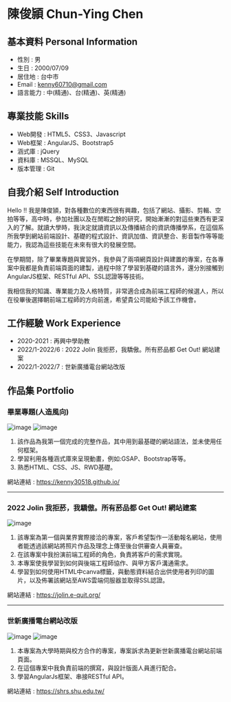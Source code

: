 # 陳俊頴 Chun-Ying Chen
## 基本資料 Personal Information
- 性別 : 男
- 生日 : 2000/07/09
- 居住地 : 台中市
- Email : kenny60710@gmail.com
- 語言能力 : 中(精通)、台(精通)、英(精通)
## 專業技能 Skills
- Web開發 : HTML5、CSS3、Javascript
- Web框架 : AngularJS、Bootstrap5
- 涵式庫 : jQuery
- 資料庫 : MSSQL、MySQL
- 版本管理 : Git
## 自我介紹 Self Introduction
Hello !! 我是陳俊頴，對各種數位的東西很有興趣，包括了網站、攝影、剪輯、空拍等等，高中時，參加社團以及在閒暇之餘的研究，開始漸漸的對這些東西有更深入的了解。就讀大學時，我決定就讀資訊以及傳播結合的資訊傳播學系，在這個系所我學到網站前端設計、基礎的程式設計、資訊加值、資訊整合、影音製作等等能能力，我認為這些技能在未來有很大的發展空間。

在學期間，除了畢業專題與實習外，我參與了兩項網頁設計與建置的專案，在各專案中我都是負責前端頁面的建製，過程中除了學習到基礎的語言外，還分別接觸到AngularJS框架、RESTful API、SSL認證等等技術。

我相信我的知識、專業能力及人格特質，非常適合成為前端工程師的候選人，所以在役畢後選擇朝前端工程師的方向前進，希望貴公司能給予該工作機會。
## 工作經驗 Work Experience
- 2020-2021 : 再興中學助教
- 2022/1-2022/6 : 2022 Jolin 我拒菸，我驕傲。所有菸品都 Get Out! 網站建案
- 2022/1-2022/7 : 世新廣播電台網站改版
## 作品集 Portfolio 
### 畢業專題(人造風向)
![image](https://github.com/kenny30518/Resume/blob/main/md_image/%E8%9E%A2%E5%B9%95%E6%93%B7%E5%8F%96%E7%95%AB%E9%9D%A2%202024-03-11%20115517.png)
![image](https://github.com/kenny30518/Resume/blob/main/md_image/%E8%9E%A2%E5%B9%95%E6%93%B7%E5%8F%96%E7%95%AB%E9%9D%A2%202024-03-11%20115545.png)

1. 該作品為我第一個完成的完整作品，其中用到最基礎的網站語法，並未使用任何框架。
2. 學習利用各種涵式庫來呈現動畫，例如:GSAP、Bootstrap等等。
3. 熟悉HTML、CSS、JS、RWD基礎。

網站連結 : https://kenny30518.github.io/

---

### 2022 Jolin 我拒菸，我驕傲。所有菸品都 Get Out! 網站建案
![image](https://github.com/kenny30518/Resume/blob/main/md_image/%E8%9E%A2%E5%B9%95%E6%93%B7%E5%8F%96%E7%95%AB%E9%9D%A2%202024-03-11%20120846.png)

1. 該專案為第一個與業界實際接洽的專案，客戶希望製作一活動報名網站，使用者能透過該網站將照片作品及理念上傳至後台供審查人員審查。
2. 在該專案中我扮演前端工程師的角色，負責將客戶的需求實現。
3. 本專案使我學習到如何與後端工程師協作、與甲方客戶溝通需求。
4. 學習到如何使用HTML中canva標籤，與動態資料結合出供使用者列印的圖片，以及佈署該網站至AWS雲端伺服器並取得SSL認證。

網站連結 : https://jolin.e-quit.org/

---

### 世新廣播電台網站改版
![image](https://github.com/kenny30518/Resume/blob/main/md_image/%E8%9E%A2%E5%B9%95%E6%93%B7%E5%8F%96%E7%95%AB%E9%9D%A2%202024-03-11%20122332%20(1).png)
![image](https://github.com/kenny30518/Resume/blob/main/md_image/%E8%9E%A2%E5%B9%95%E6%93%B7%E5%8F%96%E7%95%AB%E9%9D%A2%202024-03-11%20122446%20(1).png)

1. 本專案為大學時期與校方合作的專案，專案訴求為更新世新廣播電台網站前端頁面。
2. 在這個專案中我負責前端的撰寫，與設計版面人員進行配合。
3. 學習AngularJs框架、串接RESTful API。

網站連結 : https://shrs.shu.edu.tw/

